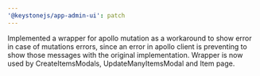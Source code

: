 ```yaml
---
'@keystonejs/app-admin-ui': patch
---
```


Implemented a wrapper for apollo mutation as a workaround to show error in case of mutations errors, since an error in apollo client is preventing to show those messages with the original implementation. Wrapper is now used by CreateItemsModals, UpdateManyItemsModal and Item page.
